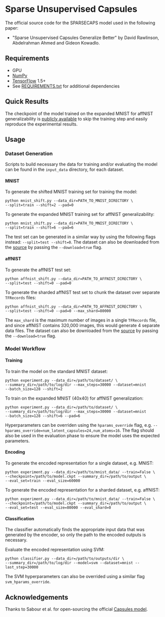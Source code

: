 # Sparse Unsupervised Capsules
The official source code for the SPARSECAPS model used in the following paper:
- "Sparse Unsupervised Capsules Generalize Better" by David Rawlinson, Abdelrahman Ahmed and Gideon Kowadlo.

## Requirements
- GPU
- [NumPy](http://www.numpy.org/)
- [TensorFlow](http://www.tensorflow.org) 1.5+
- See [REQUIREMENTS.txt](REQUIREMENTS.txt) for additional dependencies

## Quick Results
The checkpoint of the model trained on the expanded MNIST for affNIST generalizability
is [publicly available](https://storage.googleapis.com/project-agi/checkpoints/mnist_checkpoint.tar.gz)
to skip the training step and easily reproduce the experimental results.

## Usage

### Dataset Generation
Scripts to build necessary the data for training and/or evaluating the model
can be found in the `input_data` directory, for each dataset.

#### MNIST
To generate the shifted MNIST training set for training the model:
```
python mnist_shift.py --data_dir=PATH_TO_MNIST_DIRECTORY \
--split=train --shift=2 --pad=0
```

To generate the expanded MNIST training set for affNIST generalizability:
```
python mnist_shift.py --data_dir=PATH_TO_MNIST_DIRECTORY \
--split=train --shift=6 --pad=6
```

The test set can be generated in a similar way by using the following flags
instead: `--split=test --shift=0`. The dataset can also be downloaded from the
[source](http://yann.lecun.com/exdb/mnist/) by passing the `--download=true` flag.

#### affNIST
To generate the affNIST test set:
```
python affnist_shift.py --data_dir=PATH_TO_AFFNIST_DIRECTORY \
--split=test --shift=0 --pad=0
```

To generate the sharded affNIST test set to chunk the dataset over
separate `TFRecords` files:
```
python affnist_shift.py --data_dir=PATH_TO_AFFNIST_DIRECTORY \
--split=test --shift=0 --pad=0 --max_shard=80000
```

The `max_shard` is the maximum number of images in a single `TFRecords` file,
and since affNIST contains 320,000 images, this would generate 4 separate data files.
The dataset can also be downloaded from the [source](http://www.cs.toronto.edu/~tijmen/affNIST/)
by passing the `--download=true` flag.

### Model Workflow

#### Training

To train the model on the standard MNIST dataset:
```
python experiment.py --data_dir=/path/to/dataset/ \
--summary_dir=/path/to/log/dir --max_steps=30000 --dataset=mnist
--batch_size=128 --shift=2
```

To train on the expanded MNIST (40x40) for affNIST generalization:
```
python experiment.py --data_dir=/path/to/dataset/ \
--summary_dir=/path/to/log/dir --max_steps=30000 --dataset=mnist
--batch_size=128 --shift=6 --pad=6
```

Hyperparameters can be overriden using the `hparams_override` flag, e.g.
`--hparams_override=num_latent_capsules=24,num_atoms=16`. The flag should also be
used in the evaluation phase to ensure the model uses the expected parameters.

#### Encoding

To generate the encoded representation for a single dataset, e.g. MNIST:
```
python experiment.py --data_dir=/path/to/mnist_data/ --train=False \
--checkpoint=/path/to/model.ckpt --summary_dir=/path/to/output \
--eval_set=train --eval_size=60000
```

To generate the encoded representation for a sharded dataset, e.g. affNIST:
```
python experiment.py --data_dir=/path/to/mnist_data/ --train=False \
--checkpoint=/path/to/model.ckpt --summary_dir=/path/to/output \
--eval_set=test --eval_size=80000 --eval_shard=0
```

#### Classification
The classifier automatically finds the appropriate input data that was generated
by the encoder, so only the path to the encoded outputs is necessary.

Evaluate the encoded representation using SVM:
```
python classifier.py --data_dir=/path/to/outputs/dir \
--summary_dir=/path/to/log/dir --model=svm --dataset=mnist --last_step=30000
```

The SVM hyperparameters can also be overrided using a similar flag
`svm_hparams_override`.

## Acknowledgements
Thanks to Sabour et al. for open-sourcing the official [Capsules model](https://github.com/Sarasra/models/tree/master/research/capsules).
